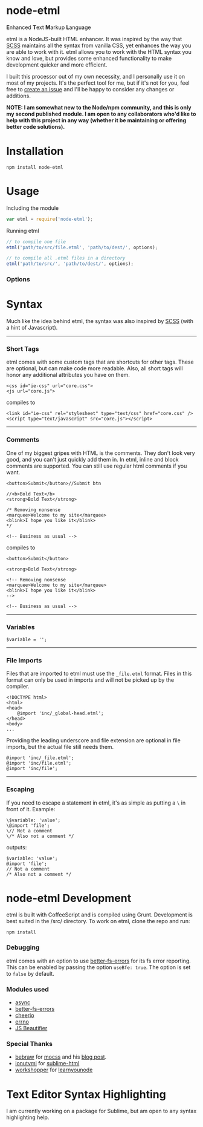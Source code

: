 node-etml
===
**E**nhanced **T**ext **M**arkup **L**anguage

etml is a NodeJS-built HTML enhancer. It was inspired by the way that [SCSS](http://sass-lang.com/documentation/file.SCSS_FOR_SASS_USERS.html) maintains all the syntax from vanilla CSS, yet enhances the way you are able to work with it. etml allows you to work with the HTML syntax you know and love, but provides some enhanced functionality to make development quicker and more efficient.

I built this processor out of my own necessity, and I personally use it on most of my projects. It's the perfect tool for me, but if it's not for you, feel free to [create an issue](https://github.com/chrisdothtml/node-etml/issues) and I'll be happy to consider any changes or additions.

**NOTE: I am somewhat new to the Node/npm community, and this is only my second published module. I am open to any collaborators who'd like to help with this project in any way (whether it be maintaining or offering better code solutions).**

Installation
===

```
npm install node-etml
```

Usage
===

Including the module

```js
var etml = require('node-etml');
```

Running etml

```js
// to compile one file
etml('path/to/src/file.etml', 'path/to/dest/', options);

// to compile all .etml files in a directory
etml('path/to/src/', 'path/to/dest/', options);
```

### Options

Syntax
===

Much like the idea behind etml, the syntax was also inspired by [SCSS](http://sass-lang.com/documentation/file.SCSS_FOR_SASS_USERS.html) (with a hint of Javascript).

---

### Short Tags

etml comes with some custom tags that are shortcuts for other tags. These are optional, but can make code more readable. Also, all short tags will honor any additional attributes you have on them.

````
<css id="ie-css" url="core.css">
<js url="core.js">
````

compiles to

````
<link id="ie-css" rel="stylesheet" type="text/css" href="core.css" />
<script type="text/javascript" src="core.js"></script>
````

---

### Comments

One of my biggest gripes with HTML is the comments. They don't look very good, and you can't just quickly add them in. In etml, inline and block comments are supported. You can still use regular html comments if you want.

````
<button>Submit</button>//Submit btn

//<b>Bold Text</b>
<strong>Bold Text</strong>

/* Removing nonsense
<marquee>Welcome to my site</marquee>
<blink>I hope you like it</blink>
*/

<!-- Business as usual -->
````

compiles to

````
<button>Submit</button>

<strong>Bold Text</strong>

<!-- Removing nonsense
<marquee>Welcome to my site</marquee>
<blink>I hope you like it</blink>
-->

<!-- Business as usual -->
````

---

### Variables

````
$variable = '';
````

---

### File Imports

Files that are imported to etml must use the `_file.etml` format. Files in this format can only be used in imports and will not be picked up by the compiler.

````
<!DOCTYPE html>
<html>
<head>
	@import 'inc/_global-head.etml';
</head>
<body>
...
````

Providing the leading underscore and file extension are optional in file imports, but the actual file still needs them.

````
@import 'inc/_file.etml';
@import 'inc/file.etml';
@import 'inc/file';
````

---

### Escaping

If you need to escape a statement in etml, it's as simple as putting a `\` in front of it. Example:

````
\$variable: 'value';
\@import 'file';
\// Not a comment
\/* Also not a comment */
````

outputs:

````
$variable: 'value';
@import 'file';
// Not a comment
/* Also not a comment */
````

node-etml Development
===

etml is built with CoffeeScript and is compiled using Grunt. Development is best suited in the /src/ directory. To work on etml, clone the repo and run:

```
npm install
```

### Debugging

etml comes with an option to use [better-fs-errors](https://github.com/chrisdothtml/better-fs-errors) for its fs error reporting. This can be enabled by passing the option `useBfe: true`. The option is set to `false` by default.

### Modules used

- [async](https://github.com/caolan/async)
- [better-fs-errors](https://github.com/chrisdothtml/better-fs-errors)
- [cheerio](https://github.com/cheeriojs/cheerio)
- [errno](https://github.com/rvagg/node-errno)
- [JS Beautifier](https://github.com/beautify-web/js-beautify)

### Special Thanks

- [bebraw](https://github.com/bebraw) for [mocss](https://github.com/bebraw/mocss) and his [blog post](http://www.nixtu.info/2011/12/how-to-write-css-preprocessor-using.html).
- [ionutvmi](https://github.com/ionutvmi) for [sublime-html](https://github.com/ionutvmi/sublime-html)
- [workshopper](https://github.com/workshopper) for [learnyounode](https://github.com/workshopper/learnyounode)

Text Editor Syntax Highlighting
===

I am currently working on a package for Sublime, but am open to any syntax highlighting help.